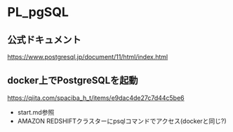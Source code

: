 # PL_pgSQL

## 公式ドキュメント
https://www.postgresql.jp/document/11/html/index.html

## docker上でPostgreSQLを起動
https://qiita.com/spaciba_h_t/items/e9dac4de27c7d44c5be6

* start.md参照
* AMAZON REDSHIFTクラスターにpsqlコマンドでアクセス(dockerと同じ?)
